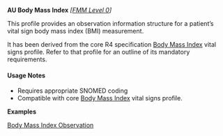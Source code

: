 **AU Body Mass Index** *[[FMM Level 0](guidance.html)]*

This profile provides an observation information structure for a patient’s vital sign body mass index (BMI) measurement.

It has been derived from the core R4 specification [Body Mass Index](http://hl7.org/fhir/StructureDefinition/bmi) vital signs profile. 
Refer to that profile for an outline of its mandatory requirements.


#### Usage Notes
* Requires appropriate SNOMED coding
* Compatible with core [Body Mass Index](http://hl7.org/fhir/StructureDefinition/bmi) vital signs profile.

**Examples**

[Body Mass Index Observation](Observation-bmi-example0.html)